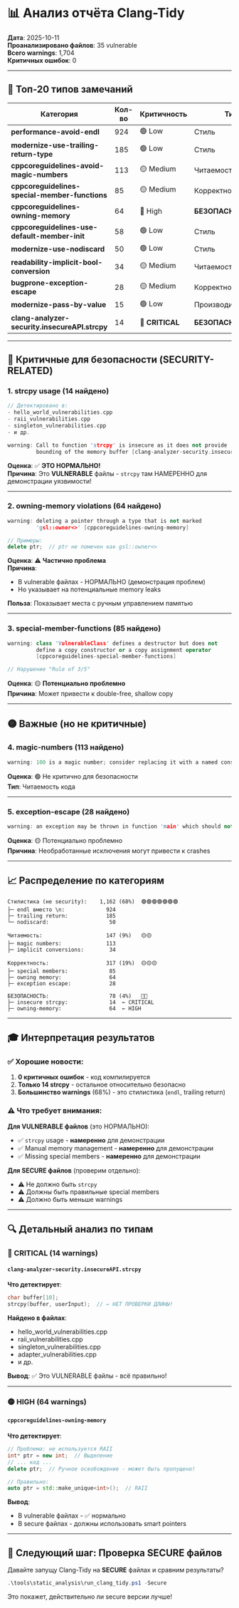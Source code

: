 # 📊 Анализ отчёта Clang-Tidy

**Дата**: 2025-10-11  
**Проанализировано файлов**: 35 vulnerable  
**Всего warnings**: 1,704  
**Критичных ошибок**: 0

---

## 🎯 Топ-20 типов замечаний

| Категория | Кол-во | Критичность | Тип |
|-----------|--------|-------------|-----|
| **performance-avoid-endl** | 924 | 🟢 Low | Стиль |
| **modernize-use-trailing-return-type** | 185 | 🟢 Low | Стиль |
| **cppcoreguidelines-avoid-magic-numbers** | 113 | 🟡 Medium | Читаемость |
| **cppcoreguidelines-special-member-functions** | 85 | 🟡 Medium | Корректность |
| **cppcoreguidelines-owning-memory** | 64 | 🔴 High | **БЕЗОПАСНОСТЬ** |
| **cppcoreguidelines-use-default-member-init** | 58 | 🟢 Low | Стиль |
| **modernize-use-nodiscard** | 50 | 🟢 Low | Стиль |
| **readability-implicit-bool-conversion** | 34 | 🟡 Medium | Читаемость |
| **bugprone-exception-escape** | 28 | 🟡 Medium | Корректность |
| **modernize-pass-by-value** | 15 | 🟢 Low | Производительность |
| **clang-analyzer-security.insecureAPI.strcpy** | 14 | 🔴 **CRITICAL** | **БЕЗОПАСНОСТЬ** |

---

## 🔴 Критичные для безопасности (SECURITY-RELATED)

### 1. **strcpy usage** (14 найдено)

```cpp
// Детектировано в:
- hello_world_vulnerabilities.cpp
- raii_vulnerabilities.cpp
- singleton_vulnerabilities.cpp
- и др.

warning: Call to function 'strcpy' is insecure as it does not provide 
         bounding of the memory buffer [clang-analyzer-security.insecureAPI.strcpy]
```

**Оценка**: ✅ **ЭТО НОРМАЛЬНО!**  
**Причина**: Это **VULNERABLE** файлы - `strcpy` там НАМЕРЕННО для демонстрации уязвимости!

---

### 2. **owning-memory violations** (64 найдено)

```cpp
warning: deleting a pointer through a type that is not marked 
         'gsl::owner<>' [cppcoreguidelines-owning-memory]

// Примеры:
delete ptr;  // ptr не помечен как gsl::owner<>
```

**Оценка**: ⚠️ **Частично проблема**  
**Причина**: 
- В vulnerable файлах - НОРМАЛЬНО (демонстрация проблем)
- Но указывает на потенциальные memory leaks

**Польза**: Показывает места с ручным управлением памятью

---

### 3. **special-member-functions** (85 найдено)

```cpp
warning: class 'VulnerableClass' defines a destructor but does not 
         define a copy constructor or a copy assignment operator 
         [cppcoreguidelines-special-member-functions]

// Нарушение "Rule of 3/5"
```

**Оценка**: 🟡 **Потенциально проблемно**  
**Причина**: Может привести к double-free, shallow copy

---

## 🟡 Важные (но не критичные)

### 4. **magic-numbers** (113 найдено)

```cpp
warning: 100 is a magic number; consider replacing it with a named constant
```

**Оценка**: 🟢 Не критично для безопасности  
**Тип**: Читаемость кода

---

### 5. **exception-escape** (28 найдено)

```cpp
warning: an exception may be thrown in function 'main' which should not throw
```

**Оценка**: 🟡 Потенциально проблемно  
**Причина**: Необработанные исключения могут привести к crashes

---

## 📈 Распределение по категориям

```
Стилистика (не security):    1,162 (68%)  🟢🟢🟢🟢🟢🟢🟢
├─ endl вместо \n:             924
├─ trailing return:            185
└─ nodiscard:                   50

Читаемость:                    147 (9%)   🟡🟡
├─ magic numbers:              113
├─ implicit conversions:        34

Корректность:                  317 (19%)  🟡🟡🟡
├─ special members:             85
├─ owning memory:               64
├─ exception escape:            28

БЕЗОПАСНОСТЬ:                   78 (4%)   🔴🔴
├─ insecure strcpy:             14  ← CRITICAL
├─ owning-memory:               64  ← HIGH
```

---

## 🎓 Интерпретация результатов

### ✅ Хорошие новости:

1. **0 критичных ошибок** - код компилируется
2. **Только 14 strcpy** - остальное относительно безопасно
3. **Большинство warnings** (68%) - это стилистика (`endl`, trailing return)

### ⚠️ Что требует внимания:

**Для VULNERABLE файлов** (это НОРМАЛЬНО):
- ✅ `strcpy` usage - **намеренно** для демонстрации
- ✅ Manual memory management - **намеренно** для демонстрации
- ✅ Missing special members - **намеренно** для демонстрации

**Для SECURE файлов** (проверим отдельно):
- ⚠️ Не должно быть `strcpy`
- ⚠️ Должны быть правильные special members
- ⚠️ Должно быть меньше warnings

---

## 🔍 Детальный анализ по типам

### 🔴 CRITICAL (14 warnings)

#### `clang-analyzer-security.insecureAPI.strcpy`

**Что детектирует**:
```cpp
char buffer[10];
strcpy(buffer, userInput);  // ← НЕТ ПРОВЕРКИ ДЛИНЫ!
```

**Найдено в файлах**:
- hello_world_vulnerabilities.cpp
- raii_vulnerabilities.cpp  
- singleton_vulnerabilities.cpp
- adapter_vulnerabilities.cpp
- и др.

**Вывод**: ✅ Это VULNERABLE файлы - всё правильно!

---

### 🟡 HIGH (64 warnings)

#### `cppcoreguidelines-owning-memory`

**Что детектирует**:
```cpp
// Проблема: не используется RAII
int* ptr = new int;  // Выделение
// ... код ...
delete ptr;  // Ручное освобождение - может быть пропущено!

// Правильно:
auto ptr = std::make_unique<int>();  // RAII
```

**Вывод**: 
- В vulnerable файлах - ✅ нормально
- В secure файлах - должны использовать smart pointers

---

## 🚀 Следующий шаг: Проверка SECURE файлов

Давайте запущу Clang-Tidy на **SECURE** файлах и сравним результаты?

```powershell
.\tools\static_analysis\run_clang_tidy.ps1 -Secure
```

Это покажет, действительно ли secure версии лучше!

